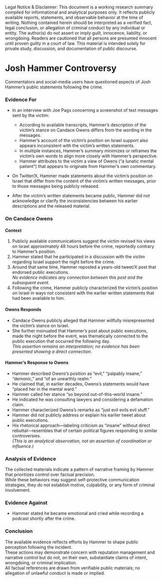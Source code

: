 Legal Notice & Disclaimer: This document is a working research summary compiled for informational and analytical purposes only. It reflects publicly available reports, statements, and observable behavior at the time of writing. Nothing contained herein should be interpreted as a verified fact, legal conclusion, or allegation of criminal conduct by any individual or entity. The author(s) do not assert or imply guilt, innocence, liability, or wrongdoing. Readers are cautioned that all persons are presumed innocent until proven guilty in a court of law. This material is intended solely for private study, discussion, and documentation of public discourse.


# Josh Hammer Controversy
Commentators and social-media users have questioned aspects of Josh Hammer’s public statements following the crime.


### Evidence For

- In an interview with Joe Pags concerning a screenshot of text messages sent by the victim:
  - According to available transcripts, Hammer’s description of the victim’s stance on Candace Owens differs from the wording in the messages.
  - Hammer’s account of the victim’s position on Israel support also appears inconsistent with the victim’s written statements.
  - In multiple instances, Hammer’s summary minimizes or reframes the victim’s own words to align more closely with Hammer’s perspective.
  - Hammer attributes to the victim a view of Owens (“a lunatic mental patient”) that appears to originate from Hammer’s own commentary.

- On Twitter/X, Hammer made statements about the victim’s position on Israel that differ from the content of the victim’s written messages, prior to those messages being publicly released.

- After the victim’s written statements became public, Hammer did not acknowledge or clarify the inconsistencies between his earlier descriptions and the released material.


### On Candace Owens

#### Context

1. Publicly available communications suggest the victim revised his views on Israel approximately 48 hours before the crime, reportedly contrary to Hammer’s position.
2. Hammer stated that he participated in a discussion with the victim regarding Israel support the night before the crime.
3. Around that same time, Hammer reposted a years-old tweet/X post that endorsed public executions.  
   *No evidence indicates any connection between this post and the subsequent event.*
4. Following the crime, Hammer publicly characterized the victim’s position on Israel in ways not consistent with the earlier written statements that had been available to him.

#### Owens Responds

- Candace Owens publicly alleged that Hammer willfully misrepresented the victim’s stance on Israel.
- She further insinuated that Hammer’s post about public executions, made the night before the event, was thematically connected to the public execution that occurred the following day.  
  *This assertion remains an interpretation; no evidence has been presented showing a direct connection.*

#### Hammer’s Response to Owens

- Hammer described Owens’s position as “evil,” “palpably insane,” “demonic,” and “of an unearthly realm.”
- He claimed that, in earlier decades, Owens’s statements would have “placed her in the mental ward.”
- Hammer called her stance “so beyond out-of-this-world insane.”
- He indicated he was consulting lawyers and considering a defamation claim.
- Hammer characterized Owens’s remarks as “just evil evils evil stuff.”
- Hammer did not publicly address or explain his earlier tweet about public executions.  
- His rhetorical approach—labeling criticism as “insane” without direct rebuttal—resembles that of certain political figures responding to similar controversies.  
  *(This is an analytical observation, not an assertion of coordination or influence.)*


### Analysis of Evidence
The collected materials indicate a pattern of narrative framing by Hammer that prioritizes control over factual precision.  
While these behaviors may suggest self-protective communication strategies, they do not establish motive, culpability, or any form of criminal involvement.


### Evidence Against
- Hammer stated he became emotional and cried while recording a podcast shortly after the crime.


### Conclusion
The available evidence reflects efforts by Hammer to shape public perception following the incident.  
These actions may demonstrate concern with reputation management and narrative control but do not, on their own, substantiate claims of intent, wrongdoing, or criminal implication.  
All factual references are drawn from verifiable public materials; no allegation of unlawful conduct is made or implied.